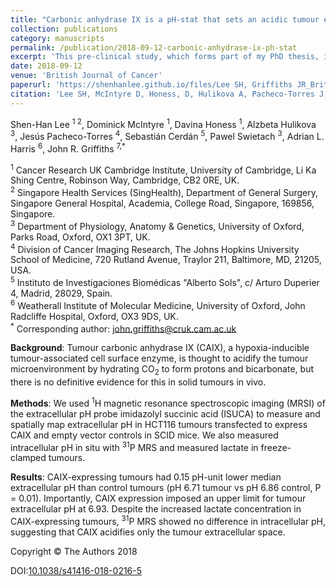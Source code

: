 ```yaml
---
title: "Carbonic anhydrase IX is a pH-stat that sets an acidic tumour extracellular pH in vivo"
collection: publications
category: manuscripts
permalink: /publication/2018-09-12-carbonic-anhydrase-ix-ph-stat
excerpt: 'This pre-clinical study, which forms part of my PhD thesis, is the first to demonstrate that a hypoxia-associated tumour enzyme, carbonic anhydrase IX (CAIX) acidifies the tumor microenvironment in vivo. This study also uncovered a extracellular pH-stat mechanism for CAIX that maintains a more acidic environment within solid tumors.'
date: 2018-09-12
venue: 'British Journal of Cancer'
paperurl: 'https://shenhanlee.github.io/files/Lee SH, Griffiths JR_British Journal of Cancer_2018.pdf'
citation: 'Lee SH, McIntyre D, Honess, D, Hulikova A, Pacheco-Torres J, Cerdán S,Swietach, P, Harris AL, Griffiths JR. (2018). &quot;Carbonic anhydrase IX is a pH-stat that sets an acidic tumour extracellular pH in vivo.&quot; <i>British Journal of Cancer</i>. 119(5):622-630.'
---
```


Shen-Han Lee <sup>1 2</sup>, Dominick McIntyre <sup>1</sup>, Davina Honess <sup>1</sup>, Alzbeta Hulikova <sup>3</sup>, Jesús Pacheco-Torres <sup>4</sup>, Sebastián Cerdán <sup>5</sup>, Pawel Swietach <sup>3</sup>, Adrian L. Harris <sup>6</sup>, John R. Griffiths <sup>7,*</sup>  

<sup>1</sup> Cancer Research UK Cambridge Institute, University of Cambridge, Li Ka Shing Centre, Robinson Way, Cambridge, CB2 0RE, UK.  
<sup>2</sup> Singapore Health Services (SingHealth), Department of General Surgery, Singapore General Hospital, Academia, College Road, Singapore, 169856, Singapore.  
<sup>3</sup> Department of Physiology, Anatomy & Genetics, University of Oxford, Parks Road, Oxford, OX1 3PT, UK.  
<sup>4</sup> Division of Cancer Imaging Research, The Johns Hopkins University School of Medicine, 720 Rutland Avenue, Traylor 211, Baltimore, MD, 21205, USA.  
<sup>5</sup> Instituto de Investigaciones Biomédicas "Alberto Sols", c/ Arturo Duperier 4, Madrid, 28029, Spain.  
<sup>6</sup> Weatherall Institute of Molecular Medicine, University of Oxford, John Radcliffe Hospital, Oxford, OX3 9DS, UK.  
<sup>*</sup> Corresponding author: [john.griffiths@cruk.cam.ac.uk](mailto:john.griffiths@cruk.cam.ac.uk)   

<b>Background</b>: Tumour carbonic anhydrase IX (CAIX), a hypoxia-inducible tumour-associated cell surface enzyme, is thought to acidify the tumour microenvironment by hydrating CO<sub>2</sub> to form protons and bicarbonate, but there is no definitive evidence for this in solid tumours in vivo.

<b>Methods</b>: We used <sup>1</sup>H magnetic resonance spectroscopic imaging (MRSI) of the extracellular pH probe imidazolyl succinic acid (ISUCA) to measure and spatially map extracellular pH in HCT116 tumours transfected to express CAIX and empty vector controls in SCID mice. We also measured intracellular pH in situ with <sup>31</sup>P MRS and measured lactate in freeze-clamped tumours.

<b>Results</b>: CAIX-expressing tumours had 0.15 pH-unit lower median extracellular pH than control tumours (pH 6.71 tumour vs pH 6.86 control, P = 0.01). Importantly, CAIX expression imposed an upper limit for tumour extracellular pH at 6.93. Despite the increased lactate concentration in CAIX-expressing tumours, <sup>31</sup>P MRS showed no difference in intracellular pH, suggesting that CAIX acidifies only the tumour extracellular space.

Copyright © The Authors 2018

DOI:[10.1038/s41416-018-0216-5](https://doi.org/10.1038/s41416-018-0216-5) 
